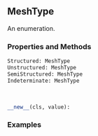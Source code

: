 ## <a id="McUtils.Zachary.Mesh.MeshType">MeshType</a>
An enumeration.

### Properties and Methods
```python
Structured: MeshType
Unstructured: MeshType
SemiStructured: MeshType
Indeterminate: MeshType
```
<a id="enum.Enum.__new__">&nbsp;</a>
```python
__new__(cls, value): 
```

### Examples
